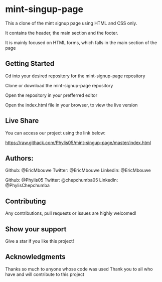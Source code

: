 # mint-singup-page

This a clone of the mint signup page using HTML and CSS only.

It contains the header, the main section and the footer.

It is mainly focused on HTML forms, which falls in the main section of the page


## Getting Started

Cd into your desired repository for the mint-signup-page repository

Clone or download the mint-signup-page repository 

Open the repository in your prefferred editor

Open the index.html file in your browser, to view the live version


## Live Share 

You can access our project using the link below: 

https://raw.githack.com/Phylis05/mint-singup-page/master/index.html

## Authors:

Github: @EricMbouwe Twitter: 
@EricMbouwe 
Linkedin: @EricMbouwe

Github: @Phylis05 
Twitter: @chepchumba05
LinkedIn: @PhylisChepchumba

## Contributing

Any contributions, pull requests or issues are highly welcomed!

## Show your support

Give a star if you like this project!

## Acknowledgments

Thanks so much to anyone whose code was used Thank you to all who have and will contribute to this project
